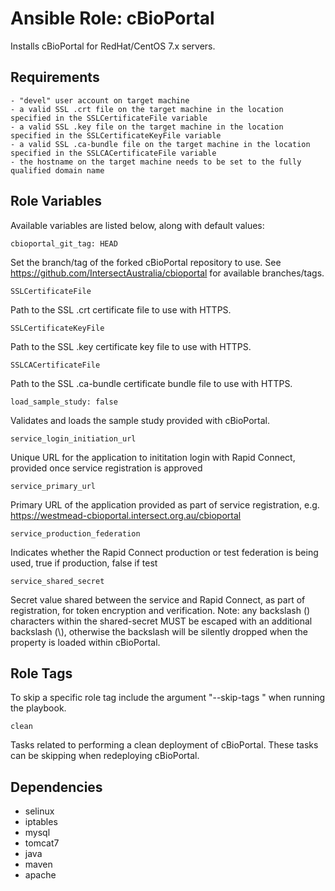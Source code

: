# Ansible Role: cBioPortal

Installs cBioPortal for RedHat/CentOS 7.x servers.

## Requirements

    - "devel" user account on target machine
    - a valid SSL .crt file on the target machine in the location specified in the SSLCertificateFile variable
    - a valid SSL .key file on the target machine in the location specified in the SSLCertificateKeyFile variable
    - a valid SSL .ca-bundle file on the target machine in the location specified in the SSLCACertificateFile variable
    - the hostname on the target machine needs to be set to the fully qualified domain name

## Role Variables

Available variables are listed below, along with default values:

    cbioportal_git_tag: HEAD

Set the branch/tag of the forked cBioPortal repository to use. See https://github.com/IntersectAustralia/cbioportal for available branches/tags.

    SSLCertificateFile

Path to the SSL .crt certificate file to use with HTTPS.

    SSLCertificateKeyFile

Path to the SSL .key certificate key file to use with HTTPS.

    SSLCACertificateFile

Path to the SSL .ca-bundle certificate bundle file to use with HTTPS.

    load_sample_study: false

Validates and loads the sample study provided with cBioPortal.

    service_login_initiation_url
    
Unique URL for the application to inititation login with Rapid Connect, provided once service registration is approved

    service_primary_url

Primary URL of the application provided as part of service registration, e.g. https://westmead-cbioportal.intersect.org.au/cbioportal

    service_production_federation
    
Indicates whether the Rapid Connect production or test federation is being used, true if production, false if test

    service_shared_secret
    
Secret value shared between the service and Rapid Connect, as part of registration, for token encryption and verification. 
Note: any backslash (\) characters within the shared-secret MUST be escaped with an additional backslash (\\), otherwise the backslash will be silently dropped when the property is loaded within cBioPortal.

## Role Tags

To skip a specific role tag include the argument "--skip-tags <tag>" when running the playbook.

    clean

Tasks related to performing a clean deployment of cBioPortal. These tasks can be skipping when redeploying cBioPortal.

## Dependencies
  - selinux
  - iptables
  - mysql
  - tomcat7
  - java
  - maven
  - apache
